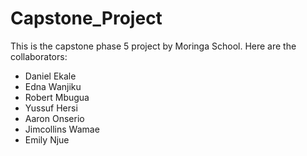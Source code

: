 # Capstone_Project
This is the capstone phase 5 project by Moringa School. Here are the collaborators:

- Daniel Ekale
- Edna Wanjiku
- Robert Mbugua
- Yussuf Hersi
- Aaron Onserio
- Jimcollins Wamae
- Emily Njue
